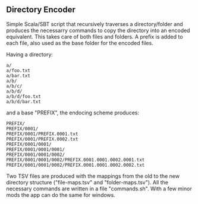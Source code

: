 Directory Encoder
----------------

Simple Scala/SBT script that recursively traverses a directory/folder and produces the necessarry commands to copy the directory into an encoded equivalent. This takes care of both files and folders. A prefix is added to each file, also used as the base folder for the encoded files.

Having a directory:

```
a/
a/foo.txt
a/bar.txt
a/b/
a/b/c/
a/b/d/
a/b/d/foo.txt
a/b/d/bar.txt
```

and a base "PREFIX", the endocing scheme produces:

```
PREFIX/
PREFIX/0001/
PREFIX/0001/PREFIX.0001.txt
PREFIX/0001/PREFIX.0002.txt
PREFIX/0001/0001/
PREFIX/0001/0001/0001/
PREFIX/0001/0001/0002/
PREFIX/0001/0001/0002/PREFIX.0001.0001.0002.0001.txt
PREFIX/0001/0001/0002/PREFIX.0001.0001.0002.0002.txt
```
Two TSV files are produced with the mappings from the old to the new directory structure ("file-maps.tsv" and "folder-maps.tsv"). All the necessary commands are written in a file "commands.sh". With a few minor mods the app can do the same for windows. 
